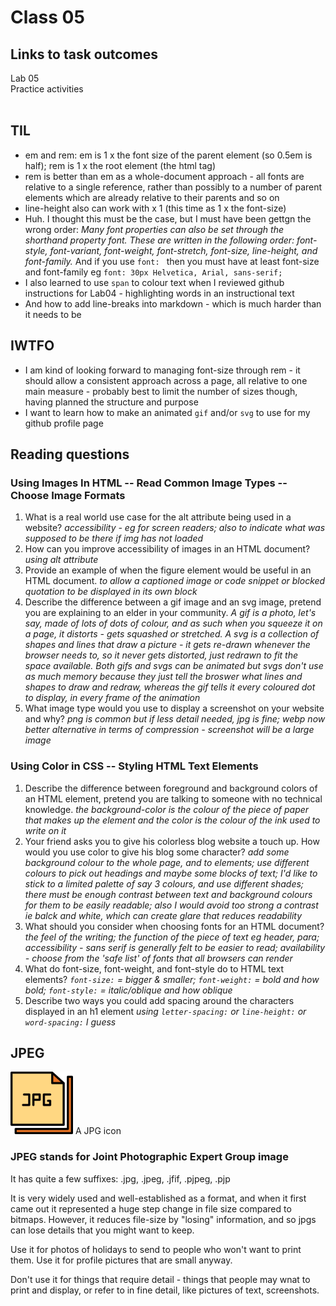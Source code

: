 # Class 05

## Links to task outcomes

Lab 05  
Practice activities  
</br>

## TIL

-   em and rem: em is 1 x the font size of the parent element (so 0.5em is half); rem is 1 x the root element (the html tag)
-   rem is better than em as a whole-document approach - all fonts are relative to a single reference, rather than possibly to a number of parent elements which are already relative to their parents and so on
-   line-height also can work with x 1 (this time as 1 x the font-size)
-   Huh. I thought this must be the case, but I must have been gettgn the wrong order: _Many font properties can also be set through the shorthand property font. These are written in the following order: font-style, font-variant, font-weight, font-stretch, font-size, line-height, and font-family._ And if you use `font: ` then you must have at least font-size and font-family eg `font: 30px Helvetica, Arial, sans-serif;`
-   I also learned to use `span` to colour text when I reviewed github instructions for Lab04 - highlighting words in an instructional text
-   And how to add line-breaks into markdown - which is much harder than it needs to be

## IWTFO

-   I am kind of looking forward to managing font-size through rem - it should allow a consistent approach across a page, all relative to one main measure - probably best to limit the number of sizes though, having planned the structure and purpose
-   I want to learn how to make an animated `gif` and/or `svg` to use for my github profile page

## Reading questions

### Using Images In HTML -- Read Common Image Types -- Choose Image Formats

1. What is a real world use case for the alt attribute being used in a website? _accessibility - eg for screen readers; also to indicate what was supposed to be there if img has not loaded_
2. How can you improve accessibility of images in an HTML document? _using alt attribute_
3. Provide an example of when the figure element would be useful in an HTML document. _to allow a captioned image or code snippet or blocked quotation to be displayed in its own block_
4. Describe the difference between a gif image and an svg image, pretend you are explaining to an elder in your community. _A gif is a photo, let's say, made of lots of dots of colour, and as such when you squeeze it on a page, it distorts - gets squashed or stretched. A svg is a collection of shapes and lines that draw a picture - it gets re-drawn whenever the browser needs to, so it never gets distorted, just redrawn to fit the space available. Both gifs and svgs can be animated but svgs don't use as much memory because they just tell the broswer what lines and shapes to draw and redraw, whereas the gif tells it every coloured dot to display, in every frame of the animation_
5. What image type would you use to display a screenshot on your website and why? _png is common but if less detail needed, jpg is fine; webp now better alternative in terms of compression - screenshot will be a large image_

### Using Color in CSS -- Styling HTML Text Elements

1. Describe the difference between foreground and background colors of an HTML element, pretend you are talking to someone with no technical knowledge. _the background-color is the colour of the piece of paper that makes up the element and the color is the colour of the ink used to write on it_
2. Your friend asks you to give his colorless blog website a touch up. How would you use color to give his blog some character? _add some background colour to the whole page, and to elements; use different colours to pick out headings and maybe some blocks of text; I'd like to stick to a limited palette of say 3 colours, and use different shades; there must be enough contrast between text and background colours for them to be easily readable; also I would avoid too strong a contrast ie balck and white, which can create glare that reduces readability_
3. What should you consider when choosing fonts for an HTML document? _the feel of the writing; the function of the piece of text eg header, para; accessibility - sans serif is generally felt to be easier to read; availability - choose from the 'safe list' of fonts that all browsers can render_
4. What do font-size, font-weight, and font-style do to HTML text elements? _`font-size:` = bigger & smaller; `font-weight:` = bold and how bold; `font-style:` = italic/oblique and how oblique_
5. Describe two ways you could add spacing around the characters displayed in an h1 element _using `letter-spacing:` or `line-height:` or `word-spacing:` I guess_

## JPEG

<img src="jpeg.png" style="width:100px; height:100px"/>
A JPG icon

### JPEG stands for Joint Photographic Expert Group image

It has quite a few suffixes: .jpg, .jpeg, .jfif, .pjpeg, .pjp

It is very widely used and well-established as a format, and when it first came out it represented a huge step change in file size compared to bitmaps. However, it reduces file-size by "losing" information, and so jpgs can lose details that you might want to keep.

Use it for photos of holidays to send to people who won't want to print them. Use it for profile pictures that are small anyway.

Don't use it for things that require detail - things that people may wnat to print and display, or refer to in fine detail, like pictures of text, screenshots.
